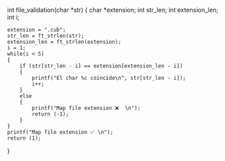 int	file_validation(char *str)
{
	char *extension;
	int str_len;
	int extension_len;
	int i;

	extension = ".cub";
	str_len = ft_strlen(str);
	extension_len = ft_strlen(extension);
	i = 1;
	while(i < 5)
	{
		if (str[str_len - i] == extension[extension_len - i])
		{
			printf("El char %c coincide\n", str[str_len - i]);
			i++;
		}
		else
		{
			printf("Map file extension ❌  \n");
			return (-1);
		}
	}
	printf("Map file extension ✅ \n");
	return (1);
}

